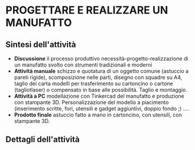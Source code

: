 # PROGETTARE E REALIZZARE UN MANUFATTO

## Sintesi dell'attività
- **Discussione** il processo produttivo necessità-progetto-realizzazione di un manufatto svolto con strumenti tradizionali e moderni
- **Attività manuale** schizzo e quotatura di un oggetto comune (astuccio a pareti rigide), scomposizione nelle parti, disegno con squadre su A4, taglio dei carta modelli per trasferimento su cartoncino o cartone (tagliotlaser) o compensato in base alle possibilità. Taglio e montaggio.
- **Attività a PC** modellazione con Tinkercad del manufatto e produzione con stampante 3D. Personalizzazione del modello a piacimento (inserimento scritte, fori, utensili e gadget aggiuntivi, doppio fondo ;) ....
- **Prodotto finale** astuccio fatto a mano in cartoncino, con utensili, con stampante 3D.

## Dettagli dell'attività
